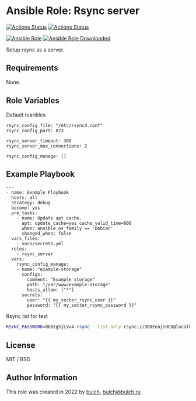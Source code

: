 # Ansible Role: Rsync server


[![Actions Status](https://github.com/bulch/ansible-role-rsync-server/actions/workflows/ci.yml/badge.svg)](https://github.com/bulch/ansible-role-rsync-server/actions) [![Actions Status](https://github.com/bulch/ansible-role-rsync-server/actions/workflows/release.yml/badge.svg)](https://github.com/bulch/ansible-role-rsync-server/actions)

[![Ansible Role](https://img.shields.io/ansible/role/61117?style=for-the-badge)](https://galaxy.ansible.com/bulch/rsync_server/) [![Ansible Role Downloaded](https://img.shields.io/ansible/role/d/61117?style=for-the-badge)](https://galaxy.ansible.com/bulch/rsync_server/)

Setup rsync as a server.

## Requirements

None.

## Role Variables

Default tvaribles

```
rsync_config_file: "/etc/rsyncd.conf"
rsync_config_port: 873

rsync_server_timeout: 300
rsync_server_max_connections: 2

rsync_config_manage: []
```


## Example Playbook

```
---
- name: Example Playbook 
  hosts: all
  strategy: debug
  become: yes
  pre_tasks:
    - name: Update apt cache.
      apt: update_cache=yes cache_valid_time=600
      when: ansible_os_family == 'Debian'
      changed_when: false
  vars_files:
    - vars/secrets.yml
  roles:
    - rsync_server
  vars:
    rsync_config_manage:
    - name: "example-storage"
      configs:
        comment: "Example storage"
        path: "/var/www/example-storage"
        hosts_allow: ["*"]
      secrets:
        user: "{{ my_secter_rsync_user }}"
        password: "{{ my_secter_rsync_password }}"
```

Rsync list for test 

```bash
RSYNC_PASSWORD=068tg5jLVv4 rsync --list-only rsync://9D0EeojsHCU@localhost:873/example-storage
```

## License

MIT / BSD

## Author Information

This role was created in 2022 by [bulch](https://bulch.ru), <bulch@bulch.ru>
